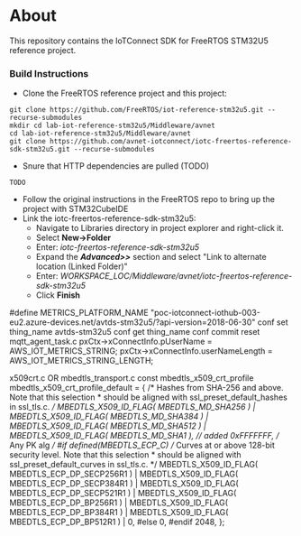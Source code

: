 # About

This repository contains the IoTConnect SDK for FreeRTOS STM32U5 reference project.

### Build Instructions

- Clone the FreeRTOS reference project and this project:
```shell
git clone https://github.com/FreeRTOS/iot-reference-stm32u5.git --recurse-submodules
mkdir cd lab-iot-reference-stm32u5/Middleware/avnet
cd lab-iot-reference-stm32u5/Middleware/avnet
git clone https://github.com/avnet-iotconnect/iotc-freertos-reference-sdk-stm32u5.git --recurse-submodules
```
- Snure that HTTP dependencies are pulled (TODO)
```shell script
TODO
```
- Follow the original instructions in the FreeRTOS repo to bring up the project with STM32CubeIDE 
- Link the iotc-freertos-reference-sdk-stm32u5:
  - Navigate to Libraries directory in project explorer and right-click it.
  - Select **New->Folder**
  - Enter: *iotc-freertos-reference-sdk-stm32u5*
  - Expand the ***Advanced>>*** section and select "Link to alternate location (Linked Folder)"
  - Enter: *WORKSPACE_LOC/Middleware/avnet/iotc-freertos-reference-sdk-stm32u5*
  - Click **Finish**


#define METRICS_PLATFORM_NAME "poc-iotconnect-iothub-003-eu2.azure-devices.net/avtds-stm32u5/?api-version=2018-06-30"
conf set thing_name avtds-stm32u5
conf get thing_name
conf commit
reset
mqtt_agent_task.c
        pxCtx->xConnectInfo.pUserName = AWS_IOT_METRICS_STRING;
        pxCtx->xConnectInfo.userNameLength = AWS_IOT_METRICS_STRING_LENGTH;


x509crt.c OR mbedtls_transport.c
const mbedtls_x509_crt_profile mbedtls_x509_crt_profile_default =
{
    /* Hashes from SHA-256 and above. Note that this selection
     * should be aligned with ssl_preset_default_hashes in ssl_tls.c. */
    MBEDTLS_X509_ID_FLAG( MBEDTLS_MD_SHA256 ) |
    MBEDTLS_X509_ID_FLAG( MBEDTLS_MD_SHA384 ) |
    MBEDTLS_X509_ID_FLAG( MBEDTLS_MD_SHA512 ) |
	MBEDTLS_X509_ID_FLAG( MBEDTLS_MD_SHA1 ), // added
    0xFFFFFFF, /* Any PK alg    */
#if defined(MBEDTLS_ECP_C)
    /* Curves at or above 128-bit security level. Note that this selection
     * should be aligned with ssl_preset_default_curves in ssl_tls.c. */
    MBEDTLS_X509_ID_FLAG( MBEDTLS_ECP_DP_SECP256R1 ) |
    MBEDTLS_X509_ID_FLAG( MBEDTLS_ECP_DP_SECP384R1 ) |
    MBEDTLS_X509_ID_FLAG( MBEDTLS_ECP_DP_SECP521R1 ) |
    MBEDTLS_X509_ID_FLAG( MBEDTLS_ECP_DP_BP256R1 ) |
    MBEDTLS_X509_ID_FLAG( MBEDTLS_ECP_DP_BP384R1 ) |
    MBEDTLS_X509_ID_FLAG( MBEDTLS_ECP_DP_BP512R1 ) |
    0,
#else
    0,
#endif
    2048,
};

